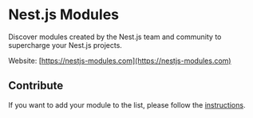 # Nest.js Modules

Discover modules created by the Nest.js team and community to supercharge your Nest.js projects.

Website: [https://nestjs-modules.com](https://nestjs-modules.com)

## Contribute

If you want to add your module to the list, please follow the [instructions](CONTRIBUTING.md).
